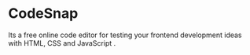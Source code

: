 # CodeSnap
Its a free online code editor for testing your frontend development ideas with HTML, CSS and JavaScript .
